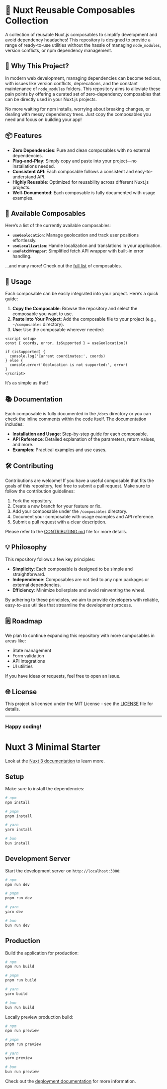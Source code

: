 
# 🚀 Nuxt Reusable Composables Collection

A collection of reusable Nuxt.js composables to simplify development and avoid dependency headaches! This repository is designed to provide a range of ready-to-use utilities without the hassle of managing `node_modules`, version conflicts, or npm dependency management.

## 🌟 Why This Project?

In modern web development, managing dependencies can become tedious, with issues like version conflicts, deprecations, and the constant maintenance of `node_modules` folders. This repository aims to alleviate these pain points by offering a curated set of zero-dependency composables that can be directly used in your Nuxt.js projects.

No more waiting for npm installs, worrying about breaking changes, or dealing with messy dependency trees. Just copy the composables you need and focus on building your app!

## 📦 Features

- **Zero Dependencies**: Pure and clean composables with no external dependencies.
- **Plug-and-Play**: Simply copy and paste into your project—no installations needed.
- **Consistent API**: Each composable follows a consistent and easy-to-understand API.
- **Highly Reusable**: Optimized for reusability across different Nuxt.js projects.
- **Well-Documented**: Each composable is fully documented with usage examples.

## 🧩 Available Composables

Here’s a list of the currently available composables:

- **`useGeolocation`**: Manage geolocation and track user positions effortlessly.
- **`useLocalization`**: Handle localization and translations in your application.
- **`useFetchWrapper`**: Simplified fetch API wrapper with built-in error handling.

…and many more! Check out the [full list](./composables) of composables.

## 📖 Usage

Each composable can be easily integrated into your project. Here’s a quick guide:

1. **Copy the Composable**: Browse the repository and select the composable you want to use.
2. **Paste into Your Project**: Add the composable file to your project (e.g., `~/composables` directory).
3. **Use**: Use the composable wherever needed:

```vue
<script setup>
const { coords, error, isSupported } = useGeolocation()

if (isSupported) {
  console.log('Current coordinates:', coords)
} else {
  console.error('Geolocation is not supported:', error)
}
</script>
```

It’s as simple as that!

## 📚 Documentation

Each composable is fully documented in the `/docs` directory or you can check the inline comments within the code itself. The documentation includes:

- **Installation and Usage**: Step-by-step guide for each composable.
- **API Reference**: Detailed explanation of the parameters, return values, and more.
- **Examples**: Practical examples and use cases.

## 🛠️ Contributing

Contributions are welcome! If you have a useful composable that fits the goals of this repository, feel free to submit a pull request. Make sure to follow the contribution guidelines:

1. Fork the repository.
2. Create a new branch for your feature or fix.
3. Add your composable under the `/composables` directory.
4. Document your composable with usage examples and API reference.
5. Submit a pull request with a clear description.

Please refer to the [CONTRIBUTING.md](./CONTRIBUTING.md) file for more details.

## 💡 Philosophy

This repository follows a few key principles:

- **Simplicity**: Each composable is designed to be simple and straightforward.
- **Independence**: Composables are not tied to any npm packages or external dependencies.
- **Efficiency**: Minimize boilerplate and avoid reinventing the wheel.

By adhering to these principles, we aim to provide developers with reliable, easy-to-use utilities that streamline the development process.

## 🗒️ Roadmap

We plan to continue expanding this repository with more composables in areas like:

- State management
- Form validation
- API integrations
- UI utilities

If you have ideas or requests, feel free to open an issue.

## 🌐 License

This project is licensed under the MIT License - see the [LICENSE](./LICENSE) file for details.

---

### Happy coding!




# Nuxt 3 Minimal Starter

Look at the [Nuxt 3 documentation](https://nuxt.com/docs/getting-started/introduction) to learn more.

## Setup

Make sure to install the dependencies:

```bash
# npm
npm install

# pnpm
pnpm install

# yarn
yarn install

# bun
bun install
```

## Development Server

Start the development server on `http://localhost:3000`:

```bash
# npm
npm run dev

# pnpm
pnpm run dev

# yarn
yarn dev

# bun
bun run dev
```

## Production

Build the application for production:

```bash
# npm
npm run build

# pnpm
pnpm run build

# yarn
yarn build

# bun
bun run build
```

Locally preview production build:

```bash
# npm
npm run preview

# pnpm
pnpm run preview

# yarn
yarn preview

# bun
bun run preview
```

Check out the [deployment documentation](https://nuxt.com/docs/getting-started/deployment) for more information.
